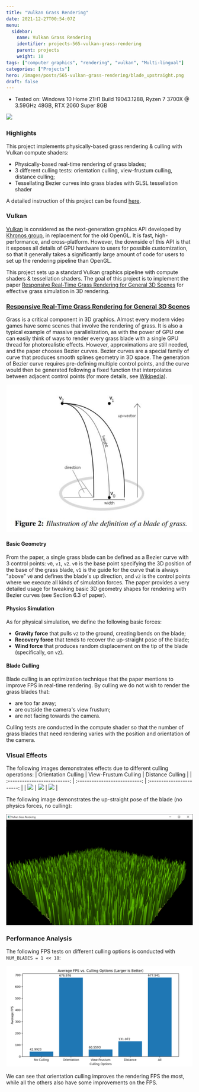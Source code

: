 ```yaml
---
title: "Vulkan Grass Rendering"
date: 2021-12-27T00:54:07Z
menu:
  sidebar:
    name: Vulkan Grass Rendering
    identifier: projects-565-vulkan-grass-rendering
    parent: projects
    weight: 10
tags: ["computer graphics", "rendering", "vulkan", "Multi-lingual"]
categories: ["Projects"]
hero: /images/posts/565-vulkan-grass-rendering/blade_upstraight.png
draft: false
---
```


* Tested on: Windows 10 Home 21H1 Build 19043.1288, Ryzen 7 3700X @ 3.59GHz 48GB, RTX 2060 Super 8GB

![](overall.gif)

### Highlights
This project implements physically-based grass rendering & culling with Vulkan compute shaders:
- Physically-based real-time rendering of grass blades;
- 3 different culling tests: orientation culling, view-frustum culling, distance culling;
- Tessellating Bezier curves into grass blades with GLSL tessellation shader

A detailed instruction of this project can be found [here](INSTRUCTION.md).

### Vulkan
[Vulkan](https://vulkan-tutorial.com/) is considered as the next-generation graphics API developed by [Khronos group](https://www.khronos.org/), in replacement for the old OpenGL. It is fast, high-performance, and cross-platform. However, the downside of this API is that it exposes all details of GPU hardware to users for possible customization, so that it generally takes a significantly large amount of code for users to set up the rendering pipeline than OpenGL.

This project sets up a standard Vulkan graphics pipeline with compute shaders & tessellation shaders. The goal of this project is to implement the paper [Responsive Real-Time Grass Rendering for General 3D Scenes](https://www.cg.tuwien.ac.at/research/publications/2017/JAHRMANN-2017-RRTG/JAHRMANN-2017-RRTG-draft.pdf) for effective grass simulation in 3D rendering. 

### [Responsive Real-Time Grass Rendering for General 3D Scenes](https://www.cg.tuwien.ac.at/research/publications/2017/JAHRMANN-2017-RRTG/JAHRMANN-2017-RRTG-draft.pdf)
Grass is a critical component in 3D graphics. Almost every modern video games have some scenes that involve the rendering of grass. It is also a typical example of massive parallelization, as with the power of GPU one can easily think of ways to render every grass blade with a single GPU thread for photorealistic effects. However, approximations are still needed, and the paper chooses Bezier curves. Bezier curves are a special family of curve that produces smooth splines geometry in 3D space. The generation of Bezier curve requires pre-defining multiple control points, and the curve would then be generated following a fixed function that interpolates between adjacent control points (for more details, see [Wikipedia](https://en.wikipedia.org/wiki/B%C3%A9zier_curve)).

![](blade_model.jpg)

#### Basic Geometry
From the paper, a single grass blade can be defined as a Bezier curve with 3 control points: `v0`, `v1`, `v2`. `v0` is the base point specifying the 3D position of the base of the grass blade, `v1` is the guide for the curve that is always "above" `v0` and defines the blade's up direction, and `v2` is the control points where we execute all kinds of simulation forces. The paper provides a very detailed usage for tweaking basic 3D geometry shapes for rendering with Bezier curves (see Section 6.3 of paper). 

#### Physics Simulation
As for physical simulation, we define the following basic forces:
- **Gravity force** that pulls `v2` to the ground, creating bends on the blade;
- **Recovery force** that tends to recover the up-straight pose of the blade;
- **Wind force** that produces random displacement on the tip of the blade (specifically, on `v2`).

#### Blade Culling
Blade culling is an optimization technique that the paper mentions to improve FPS in real-time rendering. By culling we do not wish to render the grass blades that:
- are too far away;
- are outside the camera's view frustum;
- are not facing towards the camera.

Culling tests are conducted in the compute shader so that the number of grass blades that need rendering varies with the position and orientation of the camera.

### Visual Effects
The following images demonstrates effects due to different culling operations:
|     Orientation Culling      |     View-Frustum Culling      |     Distance Culling      |
| :--------------------------: | :---------------------------: | :-----------------------: |
| ![](orientation_culling.gif) | ![](view_frustum_culling.gif) | ![](distance_culling.gif) |

The following image demonstrates the up-straight pose of the blade (no physics forces, no culling):

![](blade_upstraight.png)

### Performance Analysis 
The following FPS tests on different culling options is conducted with `NUM_BLADES = 1 << 18`:

![](performance_analysis.png)

We can see that orientation culling improves the rendering FPS the most, while all the others also have some improvements on the FPS.


